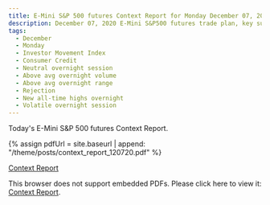 ```yaml
---
title: E-Mini S&P 500 futures Context Report for Monday December 07, 2020
description: December 07, 2020 E-Mini S&P500 futures trade plan, key support and resistance zones, and volatility analysis.
tags:
  - December
  - Monday
  - Investor Movement Index 
  - Consumer Credit 
  - Neutral overnight session
  - Above avg overnight volume
  - Above avg overnight range
  - Rejection
  - New all-time highs overnight
  - Volatile overnight session
---
```


Today's E-Mini S&P 500 futures Context Report.

{% assign pdfUrl = site.baseurl | append: "/theme/posts/context_report_120720.pdf" %}

<a href="{{pdfUrl}}">Context Report</a>

<object data="{{pdfUrl}}" type="application/pdf" width="700px" height="700px">
    <p>This browser does not support embedded PDFs. Please click here to view it: <a href="{{pdfUrl}}">Context Report</a>.</p>
</object>

